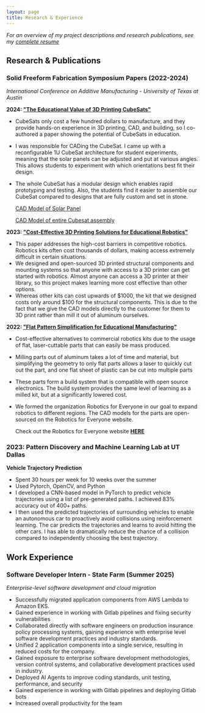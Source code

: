 ```yaml
---
layout: page
title: Research & Experience
---
```


*For an overview of my project descriptions and research publications, see my [complete resume](resume.md)*

## **Research & Publications**

### **Solid Freeform Fabrication Symposium Papers** (2022-2024)
*International Conference on Additive Manufacturing - University of Texas at Austin*

**2024: ["The Educational Value of 3D Printing CubeSats"](https://repositories.lib.utexas.edu/server/api/core/bitstreams/36639237-135a-4ed4-b87b-8fcb222080a5/content)**
- CubeSats only cost a few hundred dollars to manufacture, and they provide hands-on experience in 3D printing, CAD, and building, so I co-authored a paper showing the potential of CubeSats in education. 
- I was responsible for CADing the CubeSat. I came up with a reconfigurable 1U CubeSat architecture for student experiments, meaning that the solar panels can be adjusted and put at various angles. This allows students to experiment with which orientations best fit their design. 
- The whole CubeSat has a modular design which enables rapid prototyping and testing. Also, the students find it easier to assemble our CubeSat compared to designs that are fully custom and set in stone. 
  
  [CAD Model of Solar Panel](https://cad.onshape.com/documents/6fd7bc75d87ea28cbef9f4df/w/37142c372ff06d120f217612/e/2438464d299f69ab05864022?renderMode=0&uiState=68657c0ef832992ba60c7195)

  [CAD Model of entire Cubesat assembly](https://cad.onshape.com/documents/659f951b2f3d6802c7789cdf/w/b8b9c379a43547fd131a2233/e/30e1710706289f5d181ec25f)

**2023: ["Cost-Effective 3D Printing Solutions for Educational Robotics"](https://utw10945.utweb.utexas.edu/sites/default/files/2023/169%20Developmentof3DPrintablePartLibraryforEasytoManufactureComponentsforEducationalandComp1.pdf)**
- This paper addresses the high-cost barriers in competitive robotics. Robotics kits often cost thousands of dollars, making access extremely difficult in certain situations. 
- We designed and open-sourced 3D printed structural components and mounting systems so that anyone with access to a 3D printer can get started with robotics. Almost anyone can access a 3D printer at their library, so this project makes learning more cost effective than other options. 
- Whereas other kits can cost upwards of \$1000, the kit that we designed costs only around \$100 for the structural components. This is due to the fact that we give the CAD models directly to the customer for them to 3D print rather than mill it out of aluminum ourselves. 

**2022: ["Flat Pattern Simplification for Educational Manufacturing"](https://repositories.lib.utexas.edu/items/7bde374f-eb36-4a5a-9c22-4140e7618f20)**
- Cost-effective alternatives to commercial robotics kits due to the usage of flat, laser-cuttable parts that can easily be mass produced. 
- Milling parts out of aluminum takes a lot of time and material, but simplifying the geometry to only flat parts allows a laser to quickly cut out the part, and one flat sheet of plastic can be cut into multiple parts
- These parts form a build system that is compatible with open source electronics. The build system provides the same level of learning as a milled kit, but at a significantly lowered cost. 
- We formed the organization Robotics for Everyone in our goal to expand robotics to different regions. The CAD models for the parts are open-sourced on the Robotics for Everyone website. 

    Check out the Robotics for Everyone website **[HERE](https://www.roboticsforeveryone.org/models)**


### **2023: Pattern Discovery and Machine Learning Lab at UT Dallas**

**Vehicle Trajectory Prediction**
- Spent 30 hours per week for 10 weeks over the summer
- Used Pytorch, OpenCV, and Python
- I developed a CNN-based model in PyTorch to predict vehicle trajectories using a list of pre-generated paths. I achieved 83% accuracy out of 400+ paths.
- I then used the predicted trajectories of surrounding vehicles to enable an autonomous car to proactively avoid collisions using reinforcement learning. The car predicts the trajectories and learns to avoid hitting the other cars. I has able to dramatically reduce the chance of a collision compared to independently choosing the best trajectory. 

## **Work Experience**

### **Software Developer Intern - State Farm** (Summer 2025)
*Enterprise-level software development and cloud migration*
- Successfully migrated application components from AWS Lambda to Amazon EKS. 
- Gained experience in working with Gitlab pipelines and fixing security vulnerabilities
- Collaborated directly with software engineers on production insurance policy processing systems, gaining experience with enterprise level software development practices and industry standards.
- Unified 2 application components into a single service, resulting in reduced costs for the company. 
- Gained exposure to enterprise software development methodologies, version control systems, and collaborative development practices used in industry. 
- Deployed AI Agents to improve coding standards, unit testing, performance, and security
- Gained experience in working with Gitlab pipelines and deploying Gitlab bots
- Increased overall productivity for the team

<br>
